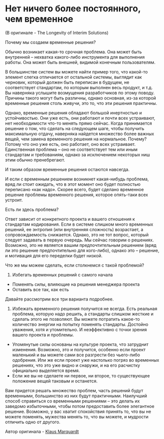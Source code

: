 # Нет ничего более постоянного, чем временное
(В оригинале - The Longevity of Interim Solutions)

Почему мы создаем временные решения?

Обычно возникает какая-то срочная проблема. Она может быть внутренней – нехватка какого-либо инструмента для выполнения работы. Она может быть внешней, видимой конечным пользователям.

В большинстве систем вы можете найти пример того, что какой-то элемент слегка отличается от остальной системы, выглядит как черновик, который должен быть переписан в будущем, не соответствует стандартам, по которым выполнен весь продукт, и т.д. Вы наверняка услышите возмущения разработчиков по этому поводу. Причины такого могут быть различны, однако основная, из-за которой временные решения столь живучи, это то, что эти решения практичны.

Однако, временные решения обладают большой инертностью и устойчивостью. Они уже есть, они работают и почти всех устраивают, нет необходимости что-то менять прямо сейчас. Когда принимается решение о том, что сделать на следующем шаге, чтобы получить максимальную отдачу, наверняка найдется множество более важных вещей, чем замена временного решения на нормальное. Почему? Потому что оно уже есть, оно работает, оно всех устраивает. Единственная проблема – оно не соответствует тем или иным стандартам и требованиям, однако за исключением некоторых ниш этим обычно пренебрегают.

И таким образом временные решения остаются навсегда.

И если с временным решением возникнет какая-нибудь проблема, вряд ли стоит ожидать, что в этот момент оно будет полностью переписано «как надо». Скорее всего, будет сделано временное решение проблемы временного решения, которое опять-таки всех устроит.

Есть ли здесь проблема?

Ответ зависит от конкретного проекта и вашего отношения к стандартам кодирования. Если в системе слишком много временных решений, ее энтропия (или внутренняя сложность) возрастает, а сопровождаемость снижается. Однако, это не тот вопрос, который следует задавать в первую очередь. Мы сейчас говорим о решениях. Возможно, это не является вашим предпочтительным решением (вряд ли это решение предпочтительно для кого-либо), однако это – решение, и мотивация для его переделки будет низкой.

Что же мы можем сделать, если столкнемся с такой проблемой?

1. Избегать временных решений с самого начала
- Поменять силы, влияющие на решения менеджера проекта
- Оставить все так, как есть

Давайте рассмотрим все три варианта подробнее.

1. Избежать временного решения получится не всегда. Есть реальная проблема, которую надо решить, а стандарты слишком жесткие и сделать этого не позволяют. Вы можете потратить какое-то количество энергии на попытку поменять стандарты. Достойно уважения, хотя и утомительно. И неэффективно с точки зрения вашего проекта и проблемы.
- Упомянутые силы основаны на культуре проекта, что затруднит изменения. Возможно, это и получится, особенно если проект маленький и вы можете сами все разгрести без чьего-либо одобрения. Или же если проект уже настолько погряз во временных решениях, что это уже видно и снаружи, и на его расчистку официально выделяется время.
- Если же вы не сделаете ни первое, ни второе, то существующее положение вещей таковым и останется.

Вам придется решать множество проблем, часть решений будут временными, большинство из них будут практичными. Наилучший способ справиться со временными решениями – это делать их заведомо избыточными, чтобы потом предоставить более элегантное решение. Возможно, у вас хватит спокойствия принять то, что вы не можете поменять, мужества менять то, что вы можете, и мудрости отличить одно от другого.

Автор оригинала - [Klaus Marquardt](http://programmer.97things.oreilly.com/wiki/index.php/Klaus_Marquardt)